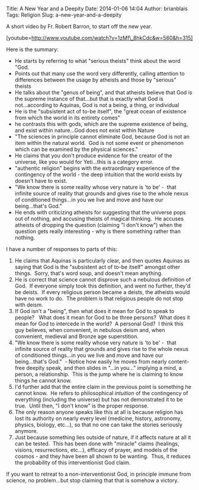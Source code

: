 Title: A New Year and a Deepity
Date: 2014-01-06 14:04
Author: brianblais
Tags: Religion
Slug: a-new-year-and-a-deepity

A short video by Fr. Robert Barron, to start off the new year.

[youtube=http://www.youtube.com/watch?v=1zMf\_8hkCdc&w=560&h=315]

Here is the summary:

-   He starts by referring to what "serious theists" think about the
    word "God.
-   Points out that many use the word very differently, calling
    attention to differences between the usage by atheists and those by
    "serious" theists
-   He talks about the "genus of being", and that atheists believe that
    God is the supreme instance of that...but that is exactly what God
    is not...according to Aquinas, God is not a being, a thing, or
    individual
-   He is the "subsistent act of to-be itself", the "great ocean of
    existence from which the world in its entirety comes"
-   he contrasts this with gods, which are the supreme existence of
    being, and exist within nature...God does not exist within Nature
-   "The sciences in principle cannot eliminate God, because God is not
    an item within the natural world.  God is not some event or
    phenomenon which can be examined by the physical sciences."
-   He claims that you don't produce evidence for the creator of the
    universe, like you would for Yeti...this is a category error.
-   "authentic religion" begins with the extraordinary experience of the
    contingency of the world - the deep intuition that the world exists
    by doesn't have to exist.
-   "We know there is some reality whose very nature is 'to be' -  that
    infinite source of reality that grounds and gives rise to the whole
    nexus of conditioned things...in you we live and move and have our
    being...that's God."
-   He ends with criticizing atheists for suggesting that the universe
    pops out of nothing, and accusing theists of magical thinking.  He
    accuses atheists of dropping the question (claiming "I don't know")
    when the question gets really interesting - why is there something
    rather than nothing.

I have a number of responses to parts of this:

1.  He claims that Aquinas is particularly clear, and then quotes
    Aquinas as saying that God is the "subsistent act of to-be itself"
    amongst other things.  Sorry, that's word soup, and doesn't mean
    anything.
2.  He is correct that science cannot disprove such a nebulous
    definition of God.  If everyone simply took this definition, and
    went no further, they'd be deists.  If every religious person became
    a deists, the atheists would have no work to do.  The problem is
    that religious people do not stop with deism.
3.  If God isn't a "being", then what does it mean for God to speak to
    people?   What does it mean for God to be three persons?  What does
    it mean for God to intercede in the world?  A personal God?  I think
    this guy believes, when convenient, in nebulous deism and, when
    convenient, medieval and Bronze age superstition.
4.  "We know there is some reality whose very nature is 'to be' -  that
    infinite source of reality that grounds and gives rise to the whole
    nexus of conditioned things...in you we live and move and have our
    being...that's God."  - Notice how easily he moves from nearly
    content-free deepity speak, and then slides in "...in you..."
    implying a mind, a person, a relationship.  This is the jump where
    he is claiming to know things he cannot know.
5.  I'd further add that the entire claim in the previous point is
    something he cannot know.  He refers to philosophical *intuition* of
    the contingency of everything (including the universe) but has not
    demonstrated it to be true.  Until then, "I don't know" is the
    proper response.
6.  The only reason anyone speaks like this at all is because religion
    has lost its authority on nearly every level (medicine, history,
    astronomy, physics, biology, etc...), so that no one can take the
    stories seriously anymore.
7.  Just because something lies outside of nature, if it affects nature
    at all it can be tested.  This has been done with "miracle" claims
    (healings, visions, resurrections, etc...), efficacy of prayer, and
    models of the cosmos - and they have been all shown to be wanting.
     Thus, it reduces the probability of this interventionist God claim.

If you want to retreat to a non-interventionist God, in principle immune
from science, no problem...but stop claiming that that is somehow a
victory.
